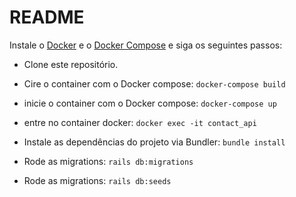 # README

Instale o [Docker](https://docs.docker.com/install/linux/docker-ce/ubuntu/) e o [Docker Compose](https://docs.docker.com/compose/install/) e siga os seguintes passos:

* Clone este repositório.

* Cire o container com o Docker compose: ``docker-compose build``

* inicie o container com o Docker compose: ``docker-compose up``

* entre no container docker: ``docker exec -it contact_api``

* Instale as dependências do projeto via Bundler: ``bundle install``

* Rode as migrations: ``rails db:migrations``

* Rode as migrations: ``rails db:seeds``
